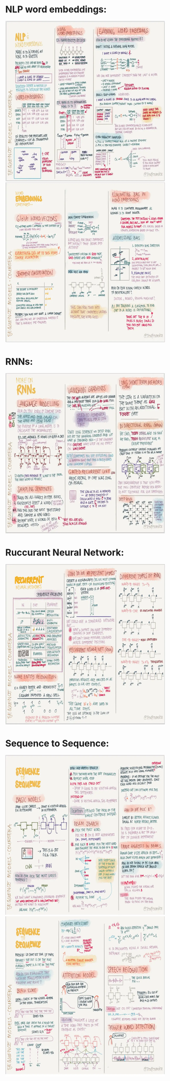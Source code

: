 # NLP word embeddings:

<img src="https://github.com/siwarnasri/Python-Cheatsheet/blob/main/images/Sup/NLP%20word%20embeddings.webp" width="500" height="500">

<img src="https://github.com/siwarnasri/Python-Cheatsheet/blob/main/images/Sup/word%20embeddings%202.webp" width="500" height="500">

# RNNs:

<img src="https://github.com/siwarnasri/Python-Cheatsheet/blob/main/images/Sup/RNNs.webp" width="500" height="500">

# Ruccurant Neural Network:

<img src="https://github.com/siwarnasri/Python-Cheatsheet/blob/main/images/Sup/recurrent%20neural%20Networks.webp" width="500" height="500">

# Sequence to Sequence:

<img src="https://github.com/siwarnasri/Python-Cheatsheet/blob/main/images/Sup/sequence%20to%20sequence%201.webp" width="500" height="500">

<img src="https://github.com/siwarnasri/Python-Cheatsheet/blob/main/images/Sup/sequence%20to%20sequence%202.webp" width="500" height="500">

